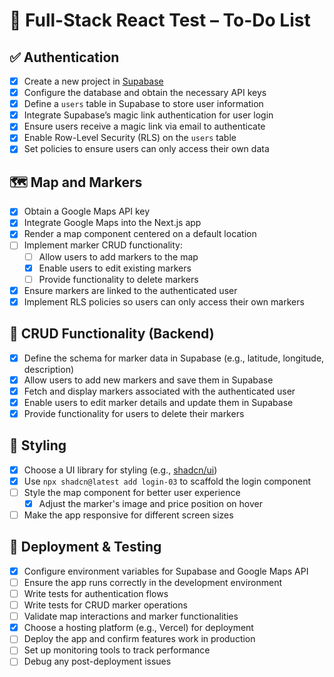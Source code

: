 # 🧪 Full-Stack React Test – To-Do List

## ✅ Authentication

- [x] Create a new project in [Supabase](https://supabase.com/)
- [x] Configure the database and obtain the necessary API keys
- [x] Define a `users` table in Supabase to store user information
- [x] Integrate Supabase’s magic link authentication for user login
- [x] Ensure users receive a magic link via email to authenticate
- [x] Enable Row-Level Security (RLS) on the `users` table
- [x] Set policies to ensure users can only access their own data

## 🗺️ Map and Markers

- [x] Obtain a Google Maps API key
- [x] Integrate Google Maps into the Next.js app
- [x] Render a map component centered on a default location
- [ ] Implement marker CRUD functionality:
  - [ ] Allow users to add markers to the map
  - [x] Enable users to edit existing markers
  - [ ] Provide functionality to delete markers
- [x] Ensure markers are linked to the authenticated user
- [x] Implement RLS policies so users can only access their own markers

## 📝 CRUD Functionality (Backend)

- [x] Define the schema for marker data in Supabase (e.g., latitude, longitude, description)
- [x] Allow users to add new markers and save them in Supabase
- [x] Fetch and display markers associated with the authenticated user
- [x] Enable users to edit marker details and update them in Supabase
- [x] Provide functionality for users to delete their markers

## 🎨 Styling

- [x] Choose a UI library for styling (e.g., [shadcn/ui](https://ui.shadcn.com/))
- [x] Use `npx shadcn@latest add login-03` to scaffold the login component
- [ ] Style the map component for better user experience
  - [x] Adjust the marker's image and price position on hover
- [ ] Make the app responsive for different screen sizes

## 🚀 Deployment & Testing

- [x] Configure environment variables for Supabase and Google Maps API
- [ ] Ensure the app runs correctly in the development environment
- [ ] Write tests for authentication flows
- [ ] Write tests for CRUD marker operations
- [ ] Validate map interactions and marker functionalities
- [x] Choose a hosting platform (e.g., Vercel) for deployment
- [ ] Deploy the app and confirm features work in production
- [ ] Set up monitoring tools to track performance
- [ ] Debug any post-deployment issues
